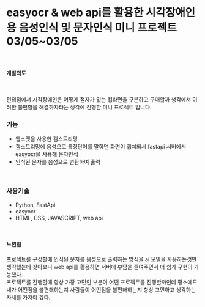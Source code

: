 <h1>easyocr & web api를 활용한 시각장애인용 음성인식 및 문자인식 미니 프로젝트 03/05~03/05  </h1>

<br/>
<h4>개발의도</h4>
<br/>
<p> 편의점에서 시각장애인은 어떻게 점자가 없는 컵라면을 구분하고 구매할까 생각에서 이러한 불편함을 해결하자라는 생각에 진행한 미니 프로젝트 입니다. </p>

<h3>기능</h3>

<ul>
<li>웹소켓을 사용한 캠스트리밍</li>
<li>캠스트리밍에 음성으로 특정단어를 말하면 화면이 캡처되서 fastapi 서버에서 easyocr을 사용해 문자인식</li>
<li>인식된 문자를 음성으로 변환하여 출력</li>
  
</ul>
<br/>

<h3>사용기술</h3>

<ul>
<li>Python, FastApi</li>
  <li>easyocr</li>
  <li>HTML, CSS, JAVASCRIPT, web api</li>
</ul>

<br/>

<h4>느낀점</h4>
<p>
  프로젝트를 구상할때 인식된 문자를 음성으로 출력하는 방식을 ai 모델을 사용하는것만 생각했는데 찾아보니 web api를 활용하면
  서버에 부담을 줄여주면서 더 쉽게 구현이 가능했다. 
  <br/>
  프로젝트를 진행할때 항상 가장 고민인 부분이 어떤 프로젝트를 진행할까인데 평소에도 내가 어떤점을 불편해하는지 사람들이 어떤점을 
  불편해하는지 항상 고민하고 생각하는 자세를 가져야 겠다.
  
  
  
</p>
